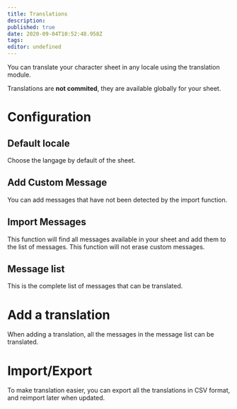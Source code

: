 ```yaml
---
title: Translations
description: 
published: true
date: 2020-09-04T10:52:48.958Z
tags: 
editor: undefined
---
```


You can translate your character sheet in any locale using the translation module.

Translations are **not commited**, they are available globally for your sheet.

# Configuration
## Default locale
Choose the langage by default of the sheet.

## Add Custom Message
You can add messages that have not been detected by the import function.

## Import Messages
This function will find all messages available in your sheet and add them to the list of messages. This function will not erase custom messages.

## Message list
This is the complete list of messages that can be translated.

# Add a translation
When adding a translation, all the messages in the message list can be translated.

# Import/Export
To make translation easier, you can export all the translations in CSV format, and reimport later when updated.